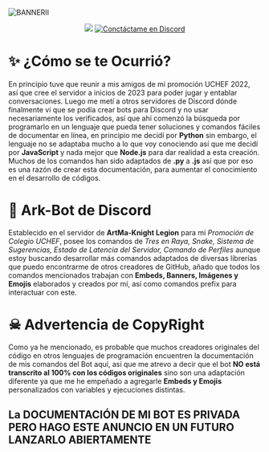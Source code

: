 ![BANNERII](https://github.com/ArkMaKnight/Ark-BotDiscord/assets/136038822/bce4322b-3161-4da0-a99b-fd0b0bd7a14a)

<p align ="center">
<img src="https://img.shields.io/badge/Lanzamiento-Agosto-orange">
<a href="https://discordapp.com/users/360993792486277120">
    <img src="https://img.shields.io/badge/Conctáctame-Discord-7289DA?logo=discord" alt="Conctáctame en Discord">
</a>

</p>

# ✨ ¿Cómo se te Ocurrió?
En principio tuve que reunir a mis amigos de mi promoción UCHEF 2022, así que cree el servidor a inicios de 2023 para poder jugar y entablar conversaciones. Luego me metí a otros servidores de Discord dónde finalmente vi que se podía crear bots para Discord y no usar necesariamente los verificados, así que ahí comenzó la búsqueda por programarlo en un lenguaje que pueda tener soluciones y comandos fáciles de documentar en línea, en principio me decidí por **Python** sin embargo, el lenguaje no se adaptaba mucho a lo que voy conociendo así que me decidí por **JavaScript** y nada mejor que **Node.js** para dar realidad a esta creación. Muchos de los comandos han sido adaptados de **.py** a **.js** así que por eso es una razón de crear esta documentación, para aumentar el conocimiento en el desarrollo de códigos.  

# 🤖 Ark-Bot de Discord
Establecido en el servidor de **ArtMa-Knight Legion** para mi *Promoción de Colegio UCHEF*, posee los comandos de *Tres en Raya, Snake, Sistema de Sugerencias, Estado de Latencia del Servidor, Comando de Perfiles* aunque estoy buscando desarrollar más comandos adaptados de diversas librerías que puedo encontrarme de otros creadores de GitHub, añado que todos los comandos mencionados trabajan con **Embeds, Banners, Imágenes y Emojis** elaborados y creados por mí, así como comandos prefix para interactuar con este.

# ☠ Advertencia de CopyRight 
Como ya he mencionado, es probable que muchos creadores originales del código en otros lenguajes de programación encuentren la documentación de mis comandos del Bot aquí, así que me atrevo a decir que el bot **NO está transcrito al 100% con los códigos originales** sino son una adaptación diferente ya que me he empeñado a agregarle **Embeds y Emojis** personalizados con variables y ejecuciones distintas. 

## La DOCUMENTACIÓN DE MI BOT ES PRIVADA PERO HAGO ESTE ANUNCIO EN UN FUTURO LANZARLO ABIERTAMENTE
